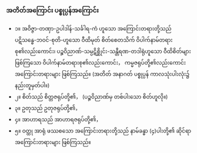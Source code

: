 ### အတိတ်အကြောင်း ပစ္စုပ္ပန်အကြောင်း

- ၁။ အဝိဇ္ဇာ-တဏှာ-ဥပါဒါန်-သင်္ခါရ-ကံ ဟူသော အကြောင်းတရားတို့သည် ပဋိသန္ဓေ-ဘဝင်-စုတိ-ဟူသော ဝီထိမုတ် စိတ်စေတသိက် ဝိပါက်နာမ်တရားစု၏လည်းကောင်း၊ ပဉ္စဝိညာဏ်-သမ္ပဋိစ္ဆိုင်း-သန္တီရဏ-တဒါရုံဟူသော ဝီထိစိတ်များဖြစ်ကြသော ဝိပါက်နာမ်တရားစု၏လည်းကောင်း， ကမ္မဇရုပ်တို့၏လည်းကောင်း အကြောင်းတရားများ ဖြစ်ကြသည်။ (အတိတ် အနာဂတ် ပစ္စုပ္ပန် ကာလသုံးပါးလုံး၌ နည်းတူမှတ်ပါ။)
- ၂။ စိတ်သည် စိတ္တဇရုပ်တို့၏， (ပဉ္စဝိညာဏ်မှ တစ်ပါးသော စိတ်ဟူလို။)
- ၃။ ဥတုသည် ဥတုဇရုပ်တို့၏，
- ၄။ အာဟာရသည် အာဟာရဇရုပ်တို့၏，
- ၅။ ဝတ္ထု အာရုံ ဖဿစသော အကြောင်းတရားတို့သည် နာမ်ခန္ဓာ (၄)ပါးတို့၏ ဆိုင်ရာ အကြောင်းတရားများ ဖြစ်ကြသည်။